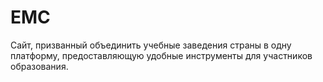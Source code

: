 # EMC
Сайт, призванный объединить учебные заведения страны в одну платформу, предоставляющую удобные инструменты для участников образования.
